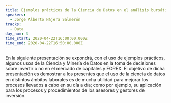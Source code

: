 ```yaml
---
title: Ejemplos prácticos de la Ciencia de Datos en el análisis bursátil
speakers:
  - Jorge Alberto Nájera Salmerón
tracks:
  - Data
day_num: 3
time_start: 2020-04-22T16:00:00.000Z
time_end: 2020-04-22T16:50:00.000Z
---
```

En la siguiente presentación se expondrá, con el uso de ejemplos prácticos, algunos usos de la Ciencia y Minería de Datos en la toma de decisiones sobre invertir o no en el mercado de capitales y FOREX. El objetivo de dicha presentación es demostrar a los presentes que el uso de la ciencia de datos en distintos ámbitos laborales es de mucha utilidad para mejorar los procesos llevados a cabo en su día a día; como por ejemplo, su aplicación para los procesos y procedimientos de los asesores y gestores de inversión.